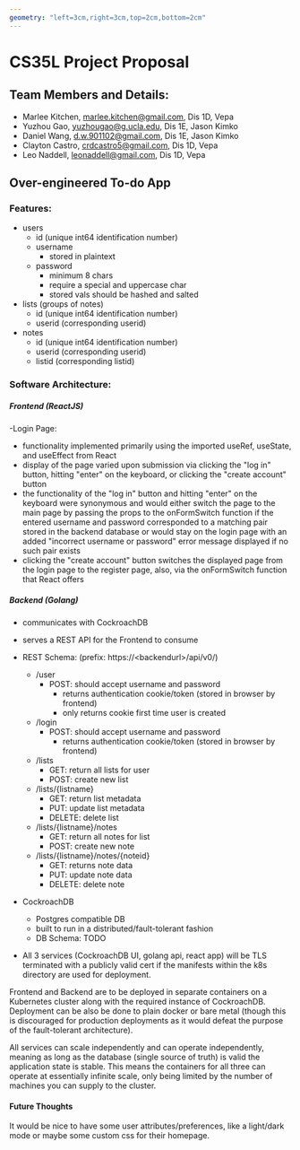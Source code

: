 ```yaml
---
geometry: "left=3cm,right=3cm,top=2cm,bottom=2cm"
---
```


# CS35L Project Proposal

## Team Members and Details:

- Marlee Kitchen, marlee.kitchen@gmail.com, Dis 1D, Vepa
- Yuzhou Gao, yuzhougao@g.ucla.edu, Dis 1E, Jason Kimko
- Daniel Wang, d.w.901102@gmail.com, Dis 1E, Jason Kimko
- Clayton Castro, crdcastro5@gmail.com, Dis 1D, Vepa
- Leo Naddell, leonaddell@gmail.com, Dis 1D, Vepa


## Over-engineered To-do App

### Features:

* users
    * id (unique int64 identification number)
    * username 
        * stored in plaintext
    * password 
        * minimum 8 chars
        * require a special and uppercase char
        * stored vals should be hashed and salted
* lists (groups of notes)
    * id (unique int64 identification number)
    * userid (corresponding userid)
* notes
    * id (unique int64 identification number)
    * userid (corresponding userid)
    * listid (corresponding listid)

### Software Architecture:

##### Frontend (ReactJS)

-Login Page:
   - functionality implemented primarily using the imported useRef, useState, and useEffect from React
   - display of the page varied upon submission via clicking the "log in" button, hitting "enter" on the keyboard, or clicking the "create account" button
   - the functionality of the "log in" button and hitting "enter" on the keyboard were synonymous and would either switch the page to the main page by passing the props to the onFormSwitch function if the entered username and password corresponded to a matching pair stored in the backend database or would stay on the login page with an added "incorrect username or password" error message displayed if no such pair exists
   - clicking the "create account" button switches the displayed page from the login page to the register page, also, via the onFormSwitch function that React offers

##### Backend (Golang)

- communicates with CockroachDB
- serves a REST API for the Frontend to consume
- REST Schema: (prefix: https://\<backendurl\>/api/v0/)
    - /user
        - POST: should accept username and password
            - returns authentication cookie/token (stored in browser by frontend)
            - only returns cookie first time user is created
    - /login
        - POST: should accept username and password
            - returns authentication cookie/token (stored in browser by frontend)
    - /lists
        - GET: return all lists for user
        - POST: create new list
    - /lists/{listname}
        - GET: return list metadata
        - PUT: update list metadata
        - DELETE: delete list
    - /lists/{listname}/notes
        - GET: return all notes for list
        - POST: create new note
    - /lists/{listname}/notes/{noteid}
        - GET: returns note data
        - PUT: update note data
        - DELETE: delete note

- CockroachDB
    - Postgres compatible DB
    - built to run in a distributed/fault-tolerant fashion
    - DB Schema: TODO

- All 3 services (CockroachDB UI, golang api, react app) will be TLS terminated with a publicly valid cert if the manifests within the k8s directory
are used for deployment.

Frontend and Backend are to be deployed in separate containers on a Kubernetes cluster along with the required instance of CockroachDB.
Deployment can be also be done to plain docker or bare metal (though this is discouraged for production deployments as it would defeat the 
purpose of the fault-tolerant architecture).

All services can scale independently and can operate independently, meaning as long as the database (single source of truth) is valid the application state is stable.
This means the containers for all three can operate at essentially infinite scale, only being limited by the number of machines you can supply
to the cluster.

#### Future Thoughts

It would be nice to have some user attributes/preferences, like a light/dark mode or maybe some custom css for their homepage.
